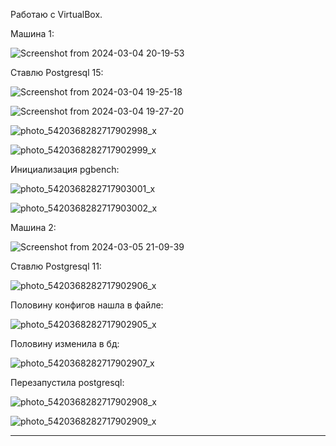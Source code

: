 Работаю с VirtualBox.

Машина 1:

![Screenshot from 2024-03-04 20-19-53](https://github.com/marinesque/otus_postgresql/assets/97790878/0fb86116-4855-45a4-81b8-081e69d44914)


Ставлю Postgresql 15:

![Screenshot from 2024-03-04 19-25-18](https://github.com/marinesque/otus_postgresql/assets/97790878/1dacf840-899c-4867-bf88-7b14a6006bbf)


![Screenshot from 2024-03-04 19-27-20](https://github.com/marinesque/otus_postgresql/assets/97790878/d8924905-5174-4e1b-800e-69155f59b264)


![photo_5420368282717902998_x](https://github.com/marinesque/otus_postgresql/assets/97790878/18071162-8d76-446e-ab08-2f02ed377ac5)


![photo_5420368282717902999_x](https://github.com/marinesque/otus_postgresql/assets/97790878/5c655680-471a-4511-946c-93f6f92eb98d)


Инициализация pgbench:

![photo_5420368282717903001_x](https://github.com/marinesque/otus_postgresql/assets/97790878/3ff39027-e102-4d73-98ea-2684343a6401)


![photo_5420368282717903002_x](https://github.com/marinesque/otus_postgresql/assets/97790878/c37986f2-a242-4e29-9556-48c522ec82ad)


Машина 2:

![Screenshot from 2024-03-05 21-09-39](https://github.com/marinesque/otus_postgresql/assets/97790878/5751b70c-f6c2-4702-b425-b97859e51829)


Ставлю Postgresql 11:

![photo_5420368282717902906_x](https://github.com/marinesque/otus_postgresql/assets/97790878/b84f1f6f-4904-4995-9a16-80b161136e43)


Половину конфигов нашла в файле:

![photo_5420368282717902905_x](https://github.com/marinesque/otus_postgresql/assets/97790878/17cbdeb3-071f-4081-9d6f-d9f6fcf2b8e4)


Половину изменила в бд:

![photo_5420368282717902907_x](https://github.com/marinesque/otus_postgresql/assets/97790878/bda07716-ae57-4021-b8ed-11949638ba89)


Перезапустила postgresql:

![photo_5420368282717902908_x](https://github.com/marinesque/otus_postgresql/assets/97790878/37e4d746-92fe-4631-a9e6-83c6d3e73299)


![photo_5420368282717902909_x](https://github.com/marinesque/otus_postgresql/assets/97790878/382b8da8-c6be-458e-a818-cd69ec797925)

----------------------------------------------------------------------------------------------------------------------------------------




